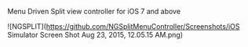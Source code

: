 Menu Driven Split view controller for iOS 7 and above

![NGSPLIT](https://github.com/NGSplitMenuController/Screenshots/iOS Simulator Screen Shot Aug 23, 2015, 12.05.15 AM.png)
